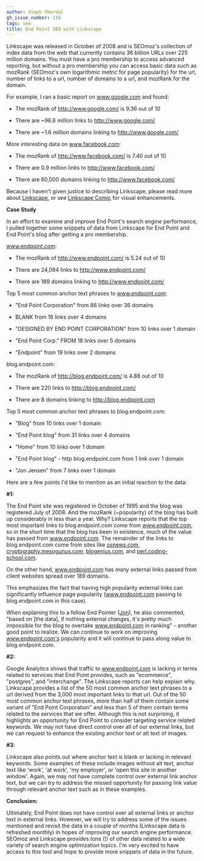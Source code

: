 ```yaml
---
author: Steph Skardal
gh_issue_number: 116
tags: seo
title: End Point SEO with Linkscape
---
```


Linkscape was released in October of 2008 and is SEOmoz's collection of index data from the web that currently contains 36 billion URLs over 225 million domains. You must have a pro membership to access advanced reporting, but without a pro membership you can access basic data such as mozRank (SEOmoz's own logarithmic metric for page popularity) for the url, number of links to a url, number of domains to a url, and mozRank for the domain.

For example, I ran a basic report on www.google.com and found:

- The mozRank of http://www.google.com/ is 9.36 out of 10

- There are ~96.8 million links to http://www.google.com/

- There are ~1.6 million domains linking to http://www.google.com/

More interesting data on www.facebook.com:

- The mozRank of http://www.facebook.com/ is 7.40 out of 10

- There are 0.9 million links to http://www.facebook.com/

- There are 60,000 domains linking to http://www.facebook.com/

Because I haven't given justice to describing Linkscape, please read more about [Linkscape](http://www.seomoz.org/linkscape), or see [Linkscape Comic](http://www.seomoz.org/linkscape_comic.html) for visual enhancements.

**Case Study**

In an effort to examine and improve End Point's search engine performance, I pulled together some snippets of data from Linkscape for End Point and End Point's blog after getting a pro membership.

www.endpoint.com:

- The mozRank of http://www.endpoint.com/ is 5.24 out of 10

- There are 24,084 links to http://www.endpoint.com/

- There are 189 domains linking to http://www.endpoint.com/

Top 5 most common anchor text phrases to www.endpoint.com:

- "End Point Corporation" from 86 links over 36 domains

- BLANK from 16 links over 4 domains

- "DESIGNED BY END POINT CORPORATION" from 10 links over 1 domain

- "End Point Corp." FROM 18 links over 5 domains

- "Endpoint" from 19 links over 2 domains

blog.endpoint.com:

- The mozRank of http://blog.endpoint.com/ is 4.88 out of 10

- There are 220 links to http://blog.endpoint.com/

- There are 8 domains linking to http://blog.endpoint.com

Top 5 most common anchor text phrases to blog.endpoint.com:

- "Blog" from 10 links over 1 domain

- "End Point blog" from 31 links over 4 domains

- "Home" from 10 links over 1 domain

- "End Point blog" - http blog.endpoint.com from 1 link over 1 domain

- "Jon Jensen" from 7 links over 1 domain

Here are a few points I'd like to mention as an initial reaction to the data:

**#1:**

The End Point site was registered in October of 1995 and the blog was registered July of 2008. And the mozRank (~popularity) of the blog has built up considerably in less than a year. Why? Linkscape reports that the top most important links to blog.endpoint.com come from www.endpoint.com, so in the short time that the blog has been in existence, much of the value has passed from www.endpoint.com. The remainder of the links to blog.endpoint.com come from sites like [osnews.com](http://www.osnews.com), [cryptography.mesogunus.com](http://cryptography.mesogunus.com/), [blogenius.com](http://www.blogenius.com/), and [perl.coding-school.com](http://perl.coding-school.com/).

On the other hand, www.endpoint.com has many external links passed from client websites spread over 189 domains.

This emphasizes the fact that having high popularity external links can significantly influence page popularity (www.endpoint.com passing to blog.endpoint.com in this case).

When explaining this to a fellow End Pointer ([Jon](/team/jon_jensen)), he also commented, "based on [the data], if nothing external changes, it's pretty much impossible for the blog to overtake www.endpoint.com in ranking" - another good point to realize. We can continue to work on improving www.endpoint.com's popularity and it will continue to pass along value to blog.endpoint.com.

**#2:**

Google Analytics shows that traffic to www.endpoint.com is lacking in terms related to services that End Point provides, such as "ecommerce", "postgres", and "interchange". The Linkscape reports can help explain why. Linkscape provides a list of the 50 most common anchor text phrases to a url derived from the 3,000 most important links to that url. Out of the 50 most common anchor text phrases, more than half of them contain some variant of "End Point Corporation" and less than 5 of them contain terms related to the services that we offer. Although this is not surprising, it highlights an opportunity for End Point to consider targeting service related keywords. We may not have direct control over all of our external links, but we can request to enhance the existing anchor text or alt text of images.

**#3:**

Linkscape also points out where anchor text is blank or lacking in relevant keywords. Some examples of these include images without alt text, anchor text like 'work', 'at work', 'my employer', or 'open this site in another window'. Again, we may not have complete control over external link anchor text, but we can try to address the missed opportunity for passing link value through relevant anchor text such as in these examples.

**Conclusion:**

Ultimately, End Point does not have control over all external links or anchor text in external links. However, we will try to address some of the issues mentioned and revisit the data in a couple of months (Linkscape data is refreshed monthly) in hopes of improving our search engine performance. SEOmoz and Linkscape provides tons (!) of other data related to a wide variety of search engine optimization topics. I'm very excited to have access to this tool and hope to provide more snippets of data in the future.
